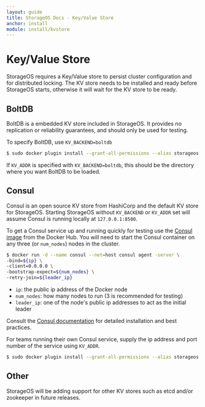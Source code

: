 ```yaml
---
layout: guide
title: StorageOS Docs - Key/Value Store
anchor: install
module: install/kvstore
---
```


# Key/Value Store

StorageOS requires a Key/Value store to persist cluster configuration and for
distributed locking. The KV store needs to be installed and ready before
StorageOS starts, otherwise it will wait for the KV store to be ready.

## BoltDB

BoltDB is a embedded KV store included in StorageOS. It provides no replication
or reliability guarantees, and should only be used for testing.

To specify BoltDB, use `KV_BACKEND=boltdb`
```bash
$ sudo docker plugin install --grant-all-permissions --alias storageos storageos/plugin KV_BACKEND=boltdb
```

If `KV_ADDR` is specified with `KV_BACKEND=boltdb`, this should be the directory where you want BoltDB to be loaded.

## Consul

Consul is an open source KV store from HashiCorp and the default KV store for
StorageOS. Starting StorageOS without `KV_BACKEND` or `KV_ADDR` set will assume
Consul is running locally at `127.0.0.1:8500`.

To get a Consul service up and running quickly for testing use the
[Consul image](https://hub.docker.com/_/consul/) from the Docker Hub. You will
need to start the Consul container on any three (or `num_nodes`) nodes in the
cluster.

```bash
$ docker run -d --name consul --net=host consul agent -server \
-bind=${ip} \
-client=0.0.0.0 \
-bootstrap-expect=${num_nodes} \
-retry-join=${leader_ip}
```
* `ip`: the public ip address of the Docker node
* `num_nodes`: how many nodes to run (3 is recommended for testing)
* `leader_ip`: one of the node's public ip addresses to act as the initial leader

Consult the [Consul documentation](https://www.consul.io) for detailed
installation and best practices.

For teams running their own Consul service, supply the ip address and port
number of the service using `KV_ADDR`.
```bash
$ sudo docker plugin install --grant-all-permissions --alias storageos storageos/plugin KV_ADDR=<ip>:<port>
```

## Other

StorageOS will be adding support for other KV stores such as etcd and/or zookeeper in future releases.
